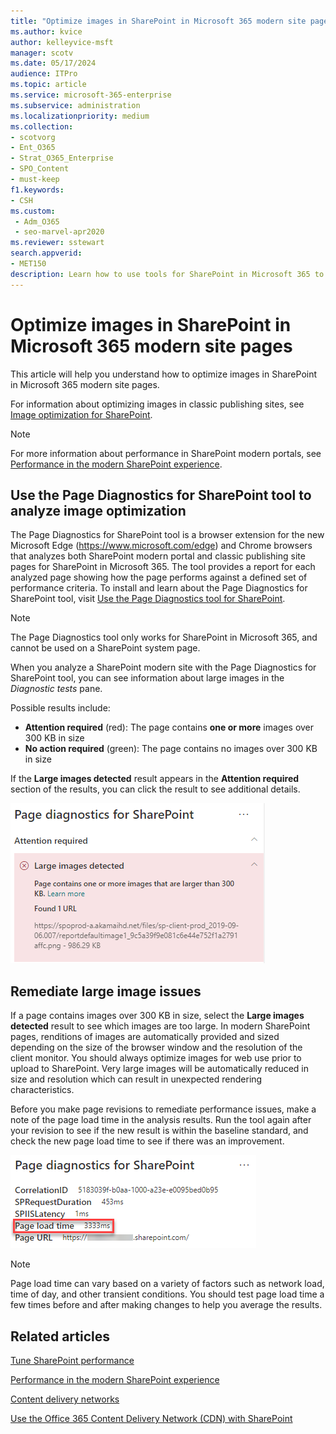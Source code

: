 ```yaml
---
title: "Optimize images in SharePoint in Microsoft 365 modern site pages"
ms.author: kvice
author: kelleyvice-msft
manager: scotv
ms.date: 05/17/2024
audience: ITPro
ms.topic: article
ms.service: microsoft-365-enterprise
ms.subservice: administration
ms.localizationpriority: medium
ms.collection: 
- scotvorg
- Ent_O365
- Strat_O365_Enterprise
- SPO_Content
- must-keep
f1.keywords:
- CSH
ms.custom: 
 - Adm_O365
 - seo-marvel-apr2020
ms.reviewer: sstewart
search.appverid:
- MET150
description: Learn how to use tools for SharePoint in Microsoft 365 to optimize images in SharePoint modern site pages.
---
```


# Optimize images in SharePoint in Microsoft 365 modern site pages

This article will help you understand how to optimize images in SharePoint in Microsoft 365 modern site pages.

For information about optimizing images in classic publishing sites, see [Image optimization for SharePoint](image-optimization-for-sharepoint-online.md).

>[!NOTE]
>For more information about performance in SharePoint modern portals, see [Performance in the modern SharePoint experience](/sharepoint/modern-experience-performance).

## Use the Page Diagnostics for SharePoint tool to analyze image optimization

The Page Diagnostics for SharePoint tool is a browser extension for the new Microsoft Edge (https://www.microsoft.com/edge) and Chrome browsers that analyzes both SharePoint modern portal and classic publishing site pages for SharePoint in Microsoft 365. The tool provides a report for each analyzed page showing how the page performs against a defined set of performance criteria. To install and learn about the Page Diagnostics for SharePoint tool, visit [Use the Page Diagnostics tool for SharePoint](page-diagnostics-for-spo.md).

>[!NOTE]
>The Page Diagnostics tool only works for SharePoint in Microsoft 365, and cannot be used on a SharePoint system page.

When you analyze a SharePoint modern site with the Page Diagnostics for SharePoint tool, you can see information about large images in the _Diagnostic tests_ pane.

Possible results include:

- **Attention required** (red): The page contains **one or more** images over 300 KB in size
- **No action required** (green): The page contains no images over 300 KB in size

If the **Large images detected** result appears in the **Attention required** section of the results, you can click the result to see additional details.

![Page Diagnostics tool results.](../media/modern-portal-optimization/pagediag-large-images.png)

## Remediate large image issues

If a page contains images over 300 KB in size, select the **Large images detected** result to see which images are too large. In modern SharePoint pages, renditions of images are automatically provided and sized depending on the size of the browser window and the resolution of the client monitor. You should always optimize images for web use prior to upload to SharePoint. Very large images will be automatically reduced in size and resolution which can result in unexpected rendering characteristics.

Before you make page revisions to remediate performance issues, make a note of the page load time in the analysis results. Run the tool again after your revision to see if the new result is within the baseline standard, and check the new page load time to see if there was an improvement.

![Page load time results.](../media/modern-portal-optimization/pagediag-page-load-time.png)

>[!NOTE]
>Page load time can vary based on a variety of factors such as network load, time of day, and other transient conditions. You should test page load time a few times before and after making changes to help you average the results.

## Related articles

[Tune SharePoint performance](tune-sharepoint-online-performance.md)

[Performance in the modern SharePoint experience](/sharepoint/modern-experience-performance)

[Content delivery networks](content-delivery-networks.md)

[Use the Office 365 Content Delivery Network (CDN) with SharePoint](use-microsoft-365-cdn-with-spo.md)

